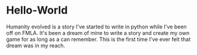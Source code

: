 # Hello-World
Humanity evolved is a story I've started 
to write in python while I've been off on 
FMLA. It's been a dream of mine to write
a story and create my own game for as 
long as a can remember. This is the first
time I've ever felt that dream was in my
reach. 
